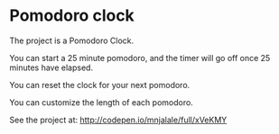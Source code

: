 # Pomodoro clock

The project is a Pomodoro Clock.

You can start a 25 minute pomodoro, and the timer will go off once 25 minutes have elapsed.

You can reset the clock for your next pomodoro.

You can customize the length of each pomodoro.

See the project at: http://codepen.io/mnjalale/full/xVeKMY
